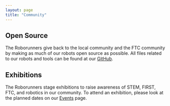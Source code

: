 ```yaml
---
layout: page
title: "Community"
---
```


## Open Source

The Roborunners give back to the local community and the FTC community by
making as much of our robots open source as possible. All files related to our
robots and tools can be found at our [GitHub].

[GitHub]: https://github.com/roborunners

## Exhibitions

The Roborunners stage exhibitions to raise awareness of STEM, FIRST, FTC, and
robotics in our community. To attend an exhibition, please look at the
planned dates on our [Events] page.

[Events]: /events.html
